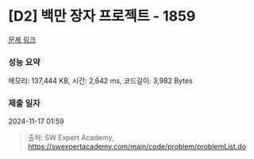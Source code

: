 # [D2] 백만 장자 프로젝트 - 1859 

[문제 링크](https://swexpertacademy.com/main/code/problem/problemDetail.do?contestProbId=AV5LrsUaDxcDFAXc) 

### 성능 요약

메모리: 137,444 KB, 시간: 2,642 ms, 코드길이: 3,982 Bytes

### 제출 일자

2024-11-17 01:59



> 출처: SW Expert Academy, https://swexpertacademy.com/main/code/problem/problemList.do